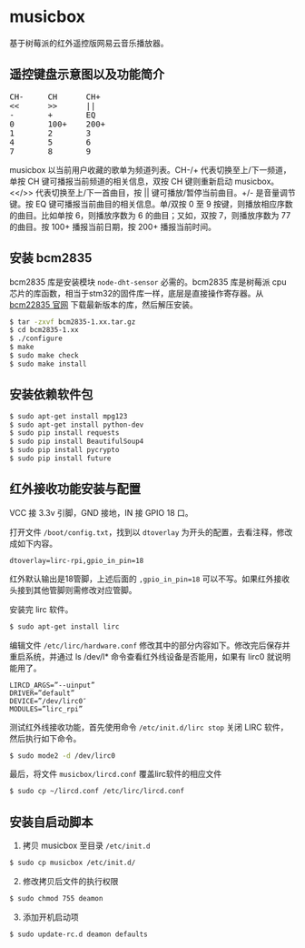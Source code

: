 # musicbox

基于树莓派的红外遥控版网易云音乐播放器。

## 遥控键盘示意图以及功能简介

<pre>
CH-     CH      CH+  
<<      >>      ||   
-       +       EQ   
0       100+    200+ 
1       2       3    
4       5       6    
7       8       9    
</pre>

musicbox 以当前用户收藏的歌单为频道列表。CH-/+ 代表切换至上/下一频道，单按 CH 键可播报当前频道的相关信息，双按 CH 键则重新启动 musicbox。<</>> 代表切换至上/下一首曲目，按 || 键可播放/暂停当前曲目。+/- 是音量调节键。按 EQ 键可播报当前曲目的相关信息。单/双按 0 至 9 按键，则播放相应序数的曲目。比如单按 6，则播放序数为 6 的曲目；又如，双按 7，则播放序数为 77 的曲目。按 100+ 播报当前日期，按 200+ 播报当前时间。

## 安装 bcm2835

bcm2835 库是安装模块 `node-dht-sensor` 必需的。bcm2835 库是树莓派 cpu 芯片的库函数，相当于stm32的固件库一样，底层是直接操作寄存器。从 [bcm22835 官网](http://www.airspayce.com/mikem/bcm2835/) 下载最新版本的库，然后解压安装。

```bash
$ tar -zxvf bcm2835-1.xx.tar.gz
$ cd bcm2835-1.xx
$ ./configure
$ make
$ sudo make check
$ sudo make install
```

## 安装依赖软件包

```bash
$ sudo apt-get install mpg123
$ sudo apt-get install python-dev
$ sudo pip install requests
$ sudo pip install BeautifulSoup4
$ sudo pip install pycrypto
$ sudo pip install future
```

## 红外接收功能安装与配置

VCC 接 3.3v 引脚，GND 接地，IN 接 GPIO 18 口。

打开文件 `/boot/config.txt`，找到以 `dtoverlay` 为开头的配置，去看注释，修改成如下内容。

```
dtoverlay=lirc-rpi,gpio_in_pin=18
```

红外默认输出是18管脚，上述后面的 `,gpio_in_pin=18` 可以不写。如果红外接收头接到其他管脚则需修改对应管脚。

安装完 lirc 软件。

```bash
$ sudo apt-get install lirc
```

编辑文件 `/etc/lirc/hardware.conf` 修改其中的部分内容如下。修改完后保存并重启系统，并通过 ls /dev/l* 命令查看红外线设备是否能用，如果有 lirc0 就说明能用了。

```
LIRCD_ARGS=”--uinput”  
DRIVER=”default”  
DEVICE=”/dev/lirc0″
MODULES=”lirc_rpi”  
```

测试红外线接收功能，首先使用命令 `/etc/init.d/lirc stop` 关闭 LIRC 软件，然后执行如下命令。

```bash
$ sudo mode2 -d /dev/lirc0
```

最后，将文件 `musicbox/lircd.conf` 覆盖lirc软件的相应文件

```bash
$ sudo cp ~/lircd.conf /etc/lirc/lircd.conf
```

## 安装自启动脚本

1. 拷贝 musicbox 至目录 `/etc/init.d`

```bash
$ sudo cp musicbox /etc/init.d/
```

2. 修改拷贝后文件的执行权限

```bash
$ sudo chmod 755 deamon
```

3. 添加开机启动项

```bash
$ sudo update-rc.d deamon defaults
```